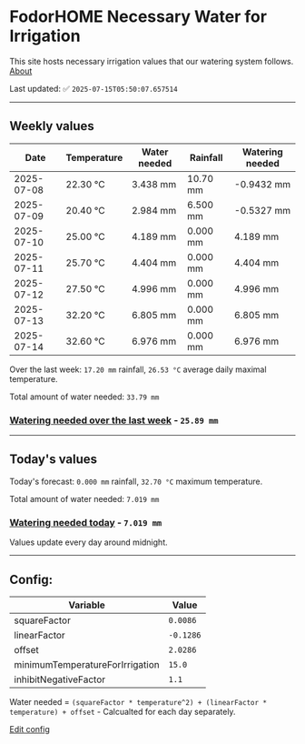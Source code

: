 # FodorHOME Necessary Water for Irrigation

This site hosts necessary irrigation values that our watering system follows. [About](https://github.com/redyau/irrigation)

Last updated: ✅ `2025-07-15T05:50:07.657514`

---

## Weekly values

| Date | Temperature | Water needed | Rainfall | Watering needed |
|-----|-----|-----|-----|-----|
| 2025-07-08 | 22.30 °C | 3.438 mm | 10.70 mm | -0.9432 mm |
| 2025-07-09 | 20.40 °C | 2.984 mm | 6.500 mm | -0.5327 mm |
| 2025-07-10 | 25.00 °C | 4.189 mm | 0.000 mm | 4.189 mm |
| 2025-07-11 | 25.70 °C | 4.404 mm | 0.000 mm | 4.404 mm |
| 2025-07-12 | 27.50 °C | 4.996 mm | 0.000 mm | 4.996 mm |
| 2025-07-13 | 32.20 °C | 6.805 mm | 0.000 mm | 6.805 mm |
| 2025-07-14 | 32.60 °C | 6.976 mm | 0.000 mm | 6.976 mm |


Over the last week: `17.20 mm` rainfall, `26.53 °C` average daily maximal temperature.

Total amount of water needed: `33.79 mm`

### [Watering needed over the last week](lastweek.txt) - `25.89 mm`

---

## Today's values

Today's forecast: `0.000 mm` rainfall, `32.70 °C` maximum temperature.

Total amount of water needed: `7.019 mm`

### [Watering needed today](today.txt) - `7.019 mm`

Values update every day around midnight.

---

## Config:

| Variable | Value |
|-----|-----|
| squareFactor | `0.0086` |
| linearFactor | `-0.1286` |
| offset | `2.0286` |
| minimumTemperatureForIrrigation | `15.0` |
| inhibitNegativeFactor | `1.1` |

Water needed = `(squareFactor * temperature^2) + (linearFactor * temperature) + offset` - Calcualted for each day separately.

[Edit config](https://github.com/RedyAu/irrigation/edit/main/config.json)
